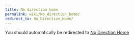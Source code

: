 ```yaml
---
title: No direction home
permalink: wiki/No_direction_home/
redirect_to: No_Direction_Home/
---
```


You should automatically be redirected to [No Direction Home](No_Direction_Home/)
